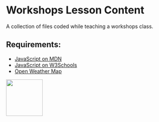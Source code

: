# Workshops Lesson Content

A collection of files coded while teaching a workshops class.

## Requirements:

* [JavaScript on MDN](https://developer.mozilla.org/en-US/docs/Web/JavaScript)
* [JavaScript on W3Schools](https://www.w3schools.com/js/)
* [Open Weather Map](https://openweathermap.org/)

<a href="https://codeadam.ca">
<img src="https://codeadam.ca/images/code-block.png" width="100">
</a>

